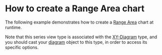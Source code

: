 # How to create a Range Area chart


<p>The following example demonstrates how to create a <a href="https://documentation.devexpress.com/#WindowsForms/CustomDocument9976">Range Area</a> chart at runtime.</p>
<p>Note that this series view type is associated with the <a href="http://devexpress.com/Help/Content.aspx?help=XtraCharts&document=CustomDocument5908.htm">XY-Diagram</a> type, and you should cast your <a href="http://devexpress.com/Help/Content.aspx?help=XtraCharts&document=CustomDocument6017.htm">diagram</a> object to this type, in order to access its specific options.</p>

<br/>


